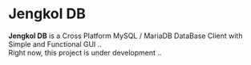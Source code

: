 # Jengkol DB
**Jengkol DB** is a Cross Platform MySQL / MariaDB DataBase Client with Simple and Functional GUI  ..  
Right now, this project is under development ..

